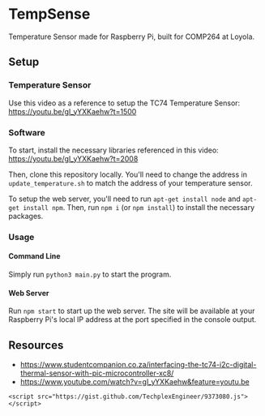 # TempSense
Temperature Sensor made for Raspberry Pi, built for COMP264 at Loyola. 

## Setup

### Temperature Sensor

Use this video as a reference to setup the TC74 Temperature Sensor: https://youtu.be/gI_yYXKaehw?t=1500

### Software

To start, install the necessary libraries referenced in this video: https://youtu.be/gI_yYXKaehw?t=2008

Then, clone this repository locally. You'll need to change the address in `update_temperature.sh` to match the address of your temperature sensor.

To setup the web server, you'll need to run `apt-get install node` and `apt-get install npm`. Then, run `npm i` (or `npm install`) to install the necessary packages.

### Usage

#### Command Line
Simply run `python3 main.py` to start the program.

#### Web Server
Run `npm start` to start up the web server. The site will be available at your Raspberry Pi's local IP address at the port specified in the console output.

## Resources

- https://www.studentcompanion.co.za/interfacing-the-tc74-i2c-digital-thermal-sensor-with-pic-microcontroller-xc8/
- https://www.youtube.com/watch?v=gI_yYXKaehw&feature=youtu.be

`<script src="https://gist.github.com/TechplexEngineer/9373080.js"></script>`
